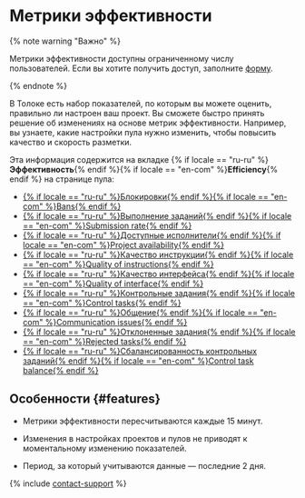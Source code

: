 # Метрики эффективности

{% note warning "Важно" %}

Метрики эффективности доступны ограниченному числу пользователей. Если вы хотите получить доступ, заполните [форму](https://toloka.ai/request-early-access/).

{% endnote %}

В Толоке есть набор показателей, по которым вы можете оценить, правильно ли настроен ваш проект. Вы сможете быстро принять решение об изменениях на основе метрик эффективности. Например, вы узнаете, какие настройки пула нужно изменить, чтобы повысить качество и скорость разметки.

Эта информация содержится на вкладке {% if locale == "ru-ru" %}**Эффективность**{% endif %}{% if locale == "en-com" %}**Efficiency**{% endif %} на странице пула:

- [{% if locale == "ru-ru" %}Блокировки{% endif %}{% if locale == "en-com" %}Bans{% endif %}](ban-rate.md)
- [{% if locale == "ru-ru" %}Выполнение заданий{% endif %}{% if locale == "en-com" %}Submission rate{% endif %}](submitting-tasks.md)
- [{% if locale == "ru-ru" %}Доступные исполнители{% endif %}{% if locale == "en-com" %}Project availability{% endif %}](available-performers.md)
- [{% if locale == "ru-ru" %}Качество инструкции{% endif %}{% if locale == "en-com" %}Quality of instructions{% endif %}](instruction-quality.md)
- [{% if locale == "ru-ru" %}Качество интерфейса{% endif %}{% if locale == "en-com" %}Quality of interface{% endif %}](interface-quality.md)
- [{% if locale == "ru-ru" %}Контрольные задания{% endif %}{% if locale == "en-com" %}Control tasks{% endif %}](control-tasks-share.md)
- [{% if locale == "ru-ru" %}Общение{% endif %}{% if locale == "en-com" %}Communication issues{% endif %}](communication.md)
- [{% if locale == "ru-ru" %}Отклоненные задания{% endif %}{% if locale == "en-com" %}Rejected tasks{% endif %}](rejected-tasks.md)
- [{% if locale == "ru-ru" %}Сбалансированность контрольных заданий{% endif %}{% if locale == "en-com" %}Control task balance{% endif %}](control-tasks-balance.md)


## Особенности {#features}

- Метрики эффективности пересчитываются каждые 15 минут.

- Изменения в настройках проектов и пулов не приводят к моментальному изменению показателей.

- Период, за который учитываются данные — последние 2 дня.

{% include [contact-support](../../_includes/contact-support-help.md) %}